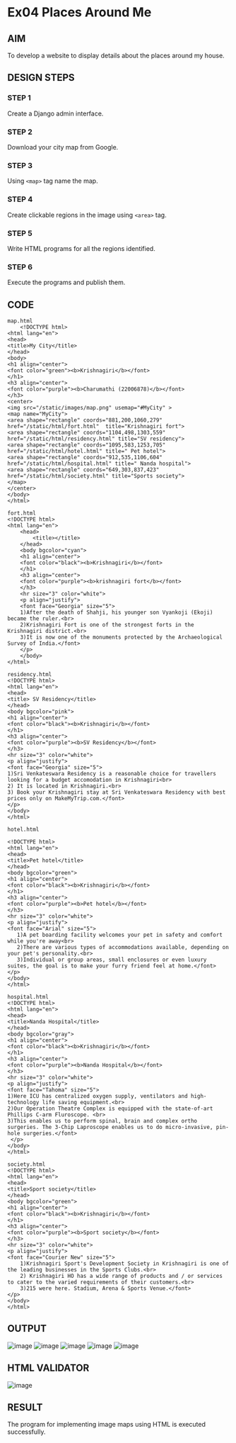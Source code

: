 # Ex04 Places Around Me
## AIM
To develop a website to display details about the places around my house.

## DESIGN STEPS

### STEP 1
Create a Django admin interface.

### STEP 2
Download your city map from Google.

### STEP 3
Using ```<map>``` tag name the map.

### STEP 4
Create clickable regions in the image using ```<area>``` tag.

### STEP 5
Write HTML programs for all the regions identified.

### STEP 6
Execute the programs and publish them.

## CODE
```
map.html
    <!DOCTYPE html>
<html lang="en">
<head>
<title>My City</title>
</head>
<body>
<h1 align="center">
<font color="green"><b>Krishnagiri</b></font>
</h1>
<h3 align="center">
<font color="purple"><b>Charumathi (22006878)</b></font>
</h3>
<center>
<img src="/static/images/map.png" usemap="#MyCity" >
<map name="MyCity">
<area shape="rectangle" coords="881,200,1060,279" href="/static/html/fort.html"  title="Krishnagiri fort">
<area shape="rectangle" coords="1104,498,1303,559" href="/static/html/residency.html" title="SV residency">
<area shape="rectangle" coords="1095,583,1253,705" href="/static/html/hotel.html" title=" Pet hotel">
<area shape="rectangle" coords="912,535,1106,604" href="/static/html/hospital.html" title=" Nanda hospital">
<area shape="rectangle" coords="649,303,837,423" href="/static/html/society.html" title="Sports society">
</map>
</center>
</body>
</html>

fort.html
<!DOCTYPE html>
<html lang="en">
    <head>
        <title></title>
    </head>
    <body bgcolor="cyan">
    <h1 align="center">
    <font color="black"><b>Krishnagiri</b></font>
    </h1>
    <h3 align="center">
    <font color="purple"><b>krishnagiri fort</b></font>
    </h3>
    <hr size="3" color="white">
    <p align="justify">
    <font face="Georgia" size="5">
    1)After the death of Shahji, his younger son Vyankoji (Ekoji) became the ruler.<br>
    2)Krishnagiri Fort is one of the strongest forts in the Krishnagiri district.<br>
    3)It is now one of the monuments protected by the Archaeological Survey of India.</font>
    </p>
    </body>
</html>

residency.html
<!DOCTYPE html>
<html lang="en">
<head>
<title> SV Residency</title>
</head>
<body bgcolor="pink">
<h1 align="center">
<font color="black"><b>Krishnagiri</b></font>
</h1>
<h3 align="center">
<font color="purple"><b>SV Residency</b></font>
</h3>
<hr size="3" color="white">
<p align="justify">
<font face="Georgia" size="5">
1)Sri Venkateswara Residency is a reasonable choice for travellers looking for a budget accomodation in Krishnagiri<br>
2) It is located in Krishnagiri.<br>
3) Book your Krishnagiri stay at Sri Venkateswara Residency with best prices only on MakeMyTrip.com.</font>
</p>
</body>
</html>

hotel.html

<!DOCTYPE html>
<html lang="en">
<head>
<title>Pet hotel</title>
</head>
<body bgcolor="green">
<h1 align="center">
<font color="black"><b>Krishnagiri</b></font>
</h1>
<h3 align="center">
<font color="purple"><b>Pet hotel</b></font>
</h3>
<hr size="3" color="white">
<p align="justify">
<font face="Arial" size="5">
   1)A pet boarding facility welcomes your pet in safety and comfort while you're away<br>
   2)There are various types of accommodations available, depending on your pet's personality.<br>
   3)Individual or group areas, small enclosures or even luxury suites, the goal is to make your furry friend feel at home.</font>
</p>
</body>
</html>

hospital.html
<!DOCTYPE html>
<html lang="en">
<head>
<title>Nanda Hospital</title>
</head>
<body bgcolor="gray">
<h1 align="center">
<font color="black"><b>Krishnagiri</b></font>
</h1>
<h3 align="center">
<font color="purple"><b>Nanda Hospital</b></font>
</h3>
<hr size="3" color="white">
<p align="justify">
<font face="Tahoma" size="5">
1)Here ICU has centralized oxygen supply, ventilators and high-technology life saving equipment.<br>
2)Our Operation Theatre Complex is equipped with the state-of-art Phillips C-arm Fluroscope. <br>
3)This enables us to perform spinal, brain and complex ortho surgeries. The 3-Chip Laproscope enables us to do micro-invasive, pin-hole surgeries.</font>
 </p>
</body>
</html>

society.html
<!DOCTYPE html>
<html lang="en">
<head>
<title>Sport society</title>
</head>
<body bgcolor="green">
<h1 align="center">
<font color="black"><b>Krishnagiri</b></font>
</h1>
<h3 align="center">
<font color="purple"><b>Sport society</b></font>
</h3>
<hr size="3" color="white">
<p align="justify">
<font face="Courier New" size="5">
    1)Krishnagiri Sport's Development Society in Krishnagiri is one of the leading businesses in the Sports Clubs.<br>
    2) Krishnagiri HO has a wide range of products and / or services to cater to the varied requirements of their customers.<br>
    3)215 were here. Stadium, Arena & Sports Venue.</font>
</p>
</body>
</html>

```


## OUTPUT
![image](https://github.com/Kamaleshwa/NearMe/assets/144980199/2819e2db-9421-4eb1-abd8-7f8fbcf3e31f)
![image](https://github.com/Kamaleshwa/NearMe/assets/144980199/c9b8d01b-704f-43e6-ba47-b7e523ebedf5)
![image](https://github.com/Kamaleshwa/NearMe/assets/144980199/14f4c9a5-a0e9-407c-be7d-50dfa3e46dbb)
![image](https://github.com/Kamaleshwa/NearMe/assets/144980199/66076ecc-fcdf-45af-97a7-02d84d4bce98)
![image](https://github.com/Kamaleshwa/NearMe/assets/144980199/fcdc3b9f-5304-46bc-a821-8ac296d3a3c8)




## HTML VALIDATOR


![image](https://github.com/Kamaleshwa/NearMe/assets/144980199/e7655a7b-aa30-4925-9ea2-fff2975d909b)



## RESULT
The program for implementing image maps using HTML is executed successfully.
